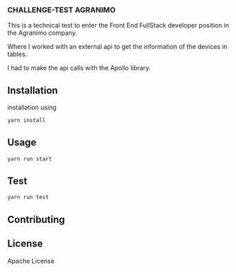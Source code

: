 ### CHALLENGE-TEST AGRANIMO

This is a technical test to enter the Front End FullStack developer position in the Agranimo company.

Where I worked with an external api to get the information of the devices in tables.

I had to make the api calls with the Apollo library.


## Installation

installation using

```bash
yarn install
```

## Usage

```bash
yarn run start
```


## Test

```bash
yarn run test
```

## Contributing


## License
Apache License
